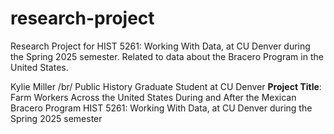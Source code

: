 # research-project
 Research Project for HIST 5261: Working With Data, at CU Denver during the Spring 2025 semester. Related to data about the Bracero Program in the United States.

Kylie Miller /br/
Public History Graduate Student at CU Denver
**Project Title**: Farm Workers Across the United States During and After the Mexican Bracero Program
HIST 5261: Working With Data, at CU Denver during the Spring 2025 semester
